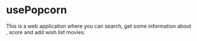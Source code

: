 # usePopcorn
This is a web application where you can search, get some information about , score and add wish list movies.
